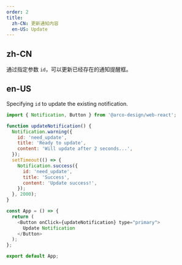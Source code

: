 ```yaml
---
order: 2
title:
  zh-CN: 更新通知内容
  en-US: Update
---
```


## zh-CN

通过指定参数 `id`，可以更新已经存在的通知提醒框。

## en-US

Specifying `id` to update the existing notification.

```js
import { Notification, Button } from '@arco-design/web-react';

function updateNotification() {
  Notification.warning({
    id: 'need_update',
    title: 'Ready to update',
    content: 'Will update after 2 seconds...',
  });
  setTimeout(() => {
    Notification.success({
      id: 'need_update',
      title: 'Success',
      content: 'Update success!',
    });
  }, 2000);
}

const App = () => {
  return (
    <Button onClick={updateNotification} type="primary">
      Update Notification
    </Button>
  );
};

export default App;
```
